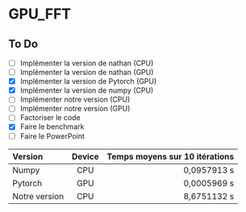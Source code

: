 # GPU_FFT
## To Do
- [ ] Implémenter la version de nathan (CPU)
- [ ] Implémenter la version de nathan (GPU)
- [X] Implémenter la version de Pytorch (GPU)
- [X] Implémenter la version de numpy (CPU)
- [ ] Implémenter notre version (CPU)
- [ ] Implémenter notre version (GPU)
- [ ] Factoriser le code
- [X] Faire le benchmark 
- [ ] Faire le PowerPoint 

| Version | Device | Temps moyens sur 10 itérations |
|:-------|:---:|----------:|
|  Numpy  |  CPU   | 0,0957913 s |
| Pytorch |  GPU   | 0,0005969 s |
| Notre version | CPU | 8,6751132 s|



